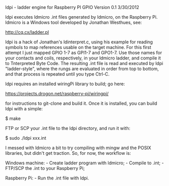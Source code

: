 ldpi - ladder engine for Raspberry PI GPIO
Version 0.1
3/30/2012

ldpi executes ldmicro .int files generated by ldmicro, on the Raspberry Pi.  
ldmicro is a Windows tool developed by Jonathan Westhues, see:

http://cq.cx/ladder.pl

ldpi is a hack of Jonathan's ldinterpret.c, using his example for reading
symbols to map references usable on the target machine.  For this first
attempt I just mapped GPIO 1-7 as GPI1-7 and GPO1-7.  Use those names for
your contacts and coils, respectively, in your ldmicro ladder, and 
compile it to Tnterpreted Byte Code.  The resulting .int file is read
and executed by ldpi "ladder-style", where the rungs are evaluated in order 
from top to bottom, and that process is repeated until you type Ctrl-C.

ldpi requires an installed wiringPi library to build; go here:

https://projects.drogon.net/raspberry-pi/wiringpi/

for instructions to git-clone and build it.  Once it is installed, you 
can build ldpi with a simple:

$ make

FTP or SCP your .int file to the ldpi directory, and run it with:

$ sudo ./ldpi xxx.int

I messed with ldmicro a bit to try compiling with mingw and the POSIX 
libraries, but didn't get traction.  So, for now, the workflow is:

Windows machine:
	- Create ladder program with ldmicro;
	- Compile to .int;
	- FTP/SCP the .int to your Raspberry Pi;

Raspberry Pi:
	- Run the .int file with ldpi.

